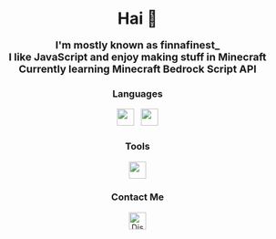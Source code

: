 <h1 align="center">Hai 👋</h1>  

<h2 align="center" style="font-size: 18px; margin: 0; padding: 0; text-decoration: none; border: none;">
  I'm mostly known as <strong>finnafinest_</strong><br>
  I like JavaScript and enjoy making stuff in Minecraft<br>
  Currently learning <strong>Minecraft Bedrock Script API</strong>
</h2>

<h3 align="center">Languages</h3>
<p align="center">
  <img src="https://cdn.jsdelivr.net/gh/devicons/devicon/icons/javascript/javascript-original.svg" height="30"/>
  &nbsp;
  <img src="https://cdn.jsdelivr.net/gh/devicons/devicon/icons/nodejs/nodejs-original.svg" height="30"/>
</p>

<h3 align="center">Tools</h3>
<p align="center">
  <img src="https://cdn.jsdelivr.net/gh/devicons/devicon/icons/vscode/vscode-original.svg" height="30"/>
</p>

<h3 align="center">Contact Me</h3>
<p align="center">
  <a href="https://discord.com/users/YOUR_DISCORD_ID" target="_blank">
    <img src="https://cdn-icons-png.flaticon.com/512/2111/2111370.png" height="30" alt="Discord Icon"/>
  </a>
</p>
